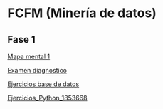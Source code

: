 # FCFM (Minería de datos)

## Fase 1

[Mapa mental 1](https://github.com/JoshuneArriaga/FCFM/blob/main/MapaMental_1_1853668.pdf)

[Examen diagnostico](https://github.com/JoshuneArriaga/FCFM/blob/main/Ex-Diagnostico_1853668.pdf)

[Ejercicios base de datos](https://github.com/BrendaHernandez28/FCFM_MineriaDts/blob/main/Equipo_8_Ejercicio.Base.de.Datos.pdf)

[Ejercicios_Python_1853668](https://github.com/JoshuneArriaga/FCFM/blob/main/Ej_Python_1853668.ipynb)
